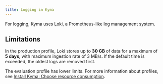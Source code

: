 ```yaml
---
title: Logging in Kyma
---
```


For logging, Kyma uses [Loki](https://github.com/grafana/loki), a Prometheus-like log management system.

## Limitations

In the production profile, Loki stores up to **30 GB** of data for a maximum of **5 days**, with maximum ingestion rate of 3 MB/s. If the default time is exceeded, the oldest logs are removed first.

The evaluation profile has lower limits. For more information about profiles, see [Install Kyma: Choose resource consumption](../../../04-operation-guides/operations/02-install-kyma.md#choose-resource-consumption).
